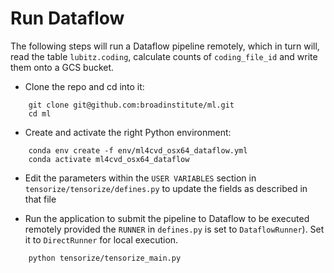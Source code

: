 # Run Dataflow
The following steps will run a Dataflow pipeline remotely, which in turn will, read the table `lubitz.coding`, 
calculate counts of `coding_file_id` and write them onto a GCS bucket.

* Clone the repo and cd into it:
```
    git clone git@github.com:broadinstitute/ml.git
    cd ml
```

* Create and activate the right Python environment:
```
    conda env create -f env/ml4cvd_osx64_dataflow.yml
    conda activate ml4cvd_osx64_dataflow
```

* Edit the parameters within the `USER VARIABLES` section in `tensorize/tensorize/defines.py` to update the fields as described in that file

* Run the application to submit the pipeline to Dataflow to be executed remotely provided the
`RUNNER` in `defines.py` is set to `DataflowRunner`). Set it to `DirectRunner` for local execution.
```
    python tensorize/tensorize_main.py
```
